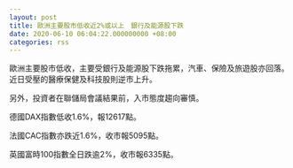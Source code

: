 ```yaml
---
layout: post
title: 歐洲主要股市低收近2%或以上　銀行及能源股下跌
date: 2020-06-10 06:04:22.000000000 +08:00
categories: rss
---
```


歐洲主要股市低收，主要受銀行及能源股下跌拖累，汽車、保險及旅遊股亦回落。近日受壓的醫療保健及科技股則逆市上升。

另外，投資者在聯儲局會議結果前，入市態度趨向審慎。

德國DAX指數低收1.6%，報12617點。

法國CAC指數亦跌近1.6%，收市報5095點。

英國富時100指數全日跌逾2%，收市報6335點。
